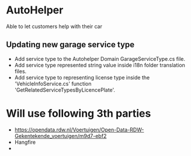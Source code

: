 # AutoHelper
Able to let customers help with their car


## Updating new garage service type
- Add service type to the Autohelper Domain GarageServiceType.cs file.
- Add service type represented string value inside i18n folder translation files.
- Add service type to representing license type inside the 'VehicleInfoService.cs' function 'GetRelatedServiceTypesByLicencePlate'.


# Will use following 3th parties
- https://opendata.rdw.nl/Voertuigen/Open-Data-RDW-Gekentekende_voertuigen/m9d7-ebf2
- Hangfire
- 
